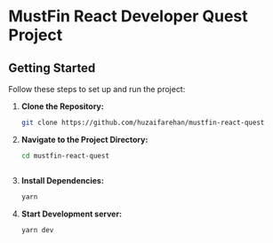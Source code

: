 # MustFin React Developer Quest Project

## Getting Started

Follow these steps to set up and run the project:

1. **Clone the Repository:**
   ```bash
   git clone https://github.com/huzaifarehan/mustfin-react-quest

2. **Navigate to the Project Directory:**
   ```bash
   cd mustfin-react-quest



3. **Install Dependencies:**
   ```bash
   yarn

4. **Start Development server:**
   ```bash
   yarn dev





